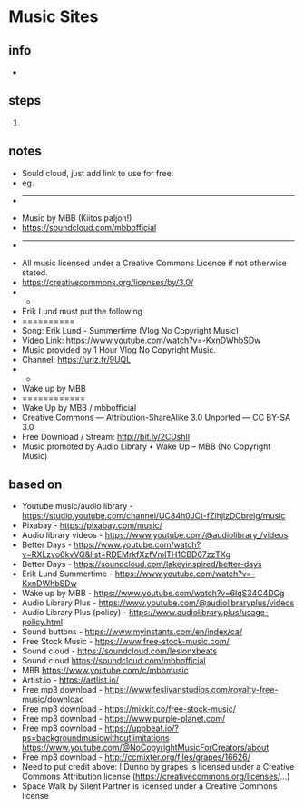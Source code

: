 # Music Sites  

## info  
* 

## steps  
1. 

## notes  
*  Sould cloud, just add link to use for free:
*  eg.
*  ---
*  Music by MBB (Kiitos paljon!)
*  https://soundcloud.com/mbbofficial
*  ---
*  All music licensed under a Creative Commons Licence if not otherwise stated.
*  https://creativecommons.org/licenses/by/3.0/
*  -
*  Erik Lund must put the following
*  ==========
*  Song: Erik Lund - Summertime (Vlog No Copyright Music)
*  Video Link: https://www.youtube.com/watch?v=-KxnDWhbSDw  
*  Music provided by 1 Hour Vlog No Copyright Music.
*  Channel: https://urlz.fr/9UQL
* -
*  Wake up by MBB
*  ============
*  Wake Up by MBB   / mbbofficial  
*  Creative Commons — Attribution-ShareAlike 3.0 Unported  — CC BY-SA 3.0 
*  Free Download / Stream: http://bit.ly/2CDshIl
*  Music promoted by Audio Library    • Wake Up – MBB (No Copyright Music)  


## based on  
*  Youtube music/audio library - https://studio.youtube.com/channel/UC84h0JCt-fZihjlzDCbrelg/music 
*  Pixabay - https://pixabay.com/music/ 
*  Audio library videos - https://www.youtube.com/@audiolibrary_/videos 
*  Better Days - https://www.youtube.com/watch?v=RXLzvo6kvVQ&list=RDEMrkfXzfVmlTH1CBD67zzTXg 
*  Better Days - https://soundcloud.com/lakeyinspired/better-days 
*  Erik Lund Summertime - https://www.youtube.com/watch?v=-KxnDWhbSDw  
*  Wake up by MBB - https://www.youtube.com/watch?v=6lqS34C4DCg 
*  Audio Library Plus - https://www.youtube.com/@audiolibraryplus/videos 
*  Audio Library Plus (policy) - https://www.audiolibrary.plus/usage-policy.html 
*  Sound buttons - https://www.myinstants.com/en/index/ca/ 
*  Free Stock Music - https://www.free-stock-music.com/ 
*  Sound cloud - https://soundcloud.com/lesionxbeats 
*  Sound cloud https://soundcloud.com/mbbofficial 
*  MBB https://www.youtube.com/c/mbbmusic 
*  Artist.io - https://artlist.io/ 
*  Free mp3 download - https://www.fesliyanstudios.com/royalty-free-music/download 
*  Free mp3 download - https://mixkit.co/free-stock-music/ 
*  Free mp3 download - https://www.purple-planet.com/ 
*  Free mp3 download - https://uppbeat.io/?ps=backgroundmusicwithoutlimitations https://www.youtube.com/@NoCopyrightMusicForCreators/about 
*  Free mp3 download - http://ccmixter.org/files/grapes/16626/ 
*  Need to put credit above:  I Dunno by grapes is licensed under a Creative Commons Attribution license (https://creativecommons.org/licenses/...)
*  Space Walk by Silent Partner is licensed under a Creative Commons license 
